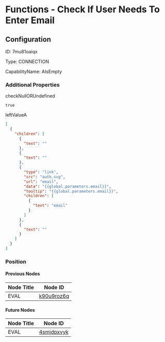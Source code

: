 # Functions - Check If User Needs To Enter Email
## Configuration
ID:  7mu81oaiqx

Type: CONNECTION 

CapabilityName: AIsEmpty






### Additional Properties
checkNullORUndefined
```bool 
true
```


leftValueA
```json 
[
  {
    "children": [
      {
        "text": ""
      },
      {
        "text": ""
      },
      {
        "type": "link",
        "src": "auth.svg",
        "url": "email",
        "data": "{{global.parameters.email}}",
        "tooltip": "{{global.parameters.email}}",
        "children": [
          {
            "text": "email"
          }
        ]
      },
      {
        "text": ""
      }
    ]
  }
]
```





### Position

#### Previous Nodes
| Node Title | Node ID |
| :------------- | ------------ |
| EVAL | [k90u9roz6q](./k90u9roz6q.md) | 
 
 #### Future Nodes
| Node Title | Node ID |
| :------------- | ------------ |
| EVAL |[4smjdpxvyk](./4smjdpxvyk.md) | 